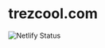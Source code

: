 # trezcool.com

![Netlify Status](https://api.netlify.com/api/v1/badges/d0aacfb6-a2e0-42e2-ac48-374430d0a182/deploy-status)
